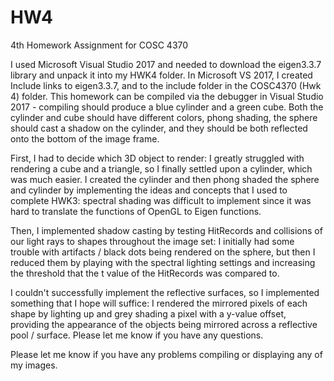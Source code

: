 # HW4
4th Homework Assignment for COSC 4370

I used Microsoft Visual Studio 2017 and needed to download the eigen3.3.7 library and unpack it into my HWK4 folder. In Microsoft VS 2017, I created Include links to eigen3.3.7, and to the include folder in the COSC4370 (Hwk 4) folder. This homework can be compiled via the debugger in Visual Studio 2017 - compiling should produce a blue cylinder and a green cube. Both the cylinder and cube should have different colors, phong shading, the sphere should cast a shadow on the cylinder, and they should be both reflected onto the bottom of the image frame.

First, I had to decide which 3D object to render: I greatly struggled with rendering a cube and a triangle, so I finally settled upon a cylinder, which was much easier. I created the cylinder and then phong shaded the sphere and cylinder by implementing the ideas and concepts that I used to complete HWK3: spectral shading was difficult to implement since it was hard to translate the functions of OpenGL to Eigen functions.

Then, I implemented shadow casting by testing HitRecords and collisions of our light rays to shapes throughout the image set: I initially had some trouble with artifacts / black dots being rendered on the sphere, but then I reduced them by playing with the spectral lighting settings and increasing the threshold that the t value of the HitRecords was compared to.

I couldn't successfully implement the reflective surfaces, so I implemented something that I hope will suffice: I rendered the mirrored pixels of each shape by lighting up and grey shading a pixel with a y-value offset, providing the appearance of the objects being mirrored across a reflective pool / surface. Please let me know if you have any questions.

Please let me know if you have any problems compiling or displaying any of my images.

